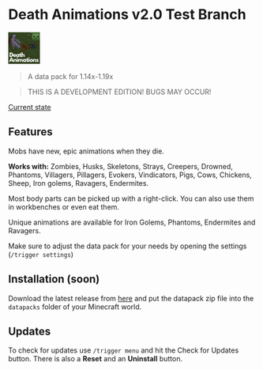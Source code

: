 # Death Animations v2.0 Test Branch

![icon](pack.png)
> A data pack for 1.14x-1.19x

> THIS IS A DEVELOPMENT EDITION! BUGS MAY OCCUR!

[Current state](https://tschipcraft.ddns.net/en//deathanimations-experimental.html)

## Features

Mobs have new, epic animations when they die.

**Works with:**
Zombies, Husks, Skeletons, Strays, Creepers, Drowned, Phantoms, Villagers, Pillagers, Evokers, Vindicators, Pigs, Cows, Chickens, Sheep, Iron golems, Ravagers, Endermites.

Most body parts can be picked up with a right-click.
You can also use them in workbenches or even eat them.

Unique animations are available for Iron Golems, Phantoms, Endermites and Ravagers.

Make sure to adjust the data pack for your needs by opening the settings (`/trigger settings`)


## Installation (soon)

Download the latest release from [here](https://github.com/Tschipcraft/deathanimations_test/releases/latest) and put the datapack zip file into the `datapacks` folder of your Minecraft world.


## Updates

To check for updates use `/trigger menu` and hit the Check for Updates button. There is also a **Reset** and an **Uninstall** button.
